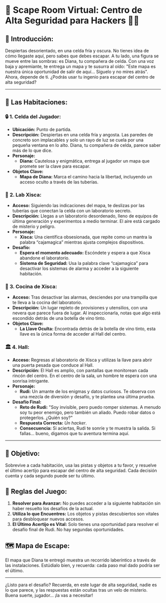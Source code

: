 # 🏢 **Scape Room Virtual: Centro de Alta Seguridad para Hackers** 🧑‍💻

## 📜 **Introducción:**
Despiertas desorientado, en una celda fría y oscura. No tienes idea de cómo llegaste aquí, pero sabes que debes escapar. A tu lado, una figura se mueve entre las sombras: es Diana, tu compañera de celda. Con una voz baja y apremiante, te entrega un mapa y te susurra al oído: "Este mapa es nuestra única oportunidad de salir de aquí... Síguelo y no mires atrás". Ahora, depende de ti. ¿Podrás usar tu ingenio para escapar del centro de alta seguridad?

---

## 🌌 **Las Habitaciones:**

### 🔒 **1. Celda del Jugador:**
- **Ubicación:** Punto de partida.
- **Descripción:** Despiertas en una celda fría y angosta. Las paredes de concreto son implacables y solo un rayo de luz se cuela por una pequeña ventana en lo alto. Diana, tu compañera de celda, parece saber más de lo que dice.
- **Personaje:**
  - **Diana:** Cautelosa y enigmática, entrega al jugador un mapa que promete ser la clave para escapar.
- **Objetos Clave:** 
  - **Mapa de Diana:** Marca el camino hacia la libertad, incluyendo un acceso oculto a través de las tuberías.

### 🧪 **2. Lab Xisca:**
- **Acceso:** Siguiendo las indicaciones del mapa, te deslizas por las tuberías que conectan la celda con un laboratorio secreto.
- **Descripción:** Llegas a un laboratorio desordenado, lleno de equipos de última generación y experimentos a medio terminar. El aire está cargado de misterio y peligro.
- **Personaje:**
  - **Xisca:** Una científica obsesionada, que repite como un mantra la palabra “cajamagica” mientras ajusta complejos dispositivos.
- **Desafío:** 
  - **Espera el momento adecuado:** Escóndete y espera a que Xisca abandone el laboratorio.
  - **Sistema de Seguridad:** Usa la palabra clave “cajamagica” para desactivar los sistemas de alarma y acceder a la siguiente habitación.

### 🍷 **3. Cocina de Xisca:**
- **Acceso:** Tras desactivar las alarmas, desciendes por una trampilla que te lleva a la cocina del laboratorio.
- **Descripción:** Un lugar repleto de provisiones y utensilios, con una nevera que parece fuera de lugar. Al inspeccionarla, notas que algo está escondido detrás de una botella de vino tinto.
- **Objetos Clave:**
  - **La Llave Oculta:** Encontrada detrás de la botella de vino tinto, esta llave es la única forma de acceder al Hall del centro.
  
### 🏛️ **4. Hall:**
- **Acceso:** Regresas al laboratorio de Xisca y utilizas la llave para abrir una puerta pesada que conduce al Hall.
- **Descripción:** El Hall es amplio, con pantallas que monitorean cada rincón del centro. En el centro de la sala, un hombre te espera con una sonrisa intrigante.
- **Personaje:**
  - **Rudi:** Un amante de los enigmas y datos curiosos. Te observa con una mezcla de diversión y desafío, y te plantea una última prueba.
- **Desafío Final:** 
  - **Reto de Rudi:** "Soy invisible, pero puedo romper sistemas. A menudo soy tu peor enemigo, pero también un aliado. Puedo robar datos o protegerlos. ¿Quién soy?"
  - **Respuesta Correcta:** *Un hacker*.
  - **Consecuencia:** Si aciertas, Rudi te sonríe y te muestra la salida. Si fallas... bueno, digamos que tu aventura termina aquí.

---

## 🎯 **Objetivo:**
Sobrevive a cada habitación, usa las pistas y objetos a tu favor, y resuelve el último acertijo para escapar del centro de alta seguridad. Cada decisión cuenta y cada segundo puede ser tu último.

## 🧩 **Reglas del Juego:**
1. **Resolver para Avanzar:** No puedes acceder a la siguiente habitación sin haber resuelto los desafíos de la actual.
2. **Utiliza lo que Encuentres:** Los objetos y pistas descubiertos son vitales para desbloquear nuevos accesos.
3. **El Último Acertijo es Vital:** Solo tienes una oportunidad para resolver el desafío final de Rudi. No hay segundas oportunidades.

## 🗺️ **Mapa de Escape:**
El mapa que Diana te entregó muestra un recorrido laberíntico a través de las instalaciones. Estúdialo bien, y recuerda: cada paso mal dado podría ser el último.

---

¿Listo para el desafío? Recuerda, en este lugar de alta seguridad, nadie es lo que parece, y las respuestas están ocultas tras un velo de misterio. Buena suerte, jugador... ¡la vas a necesitar!

